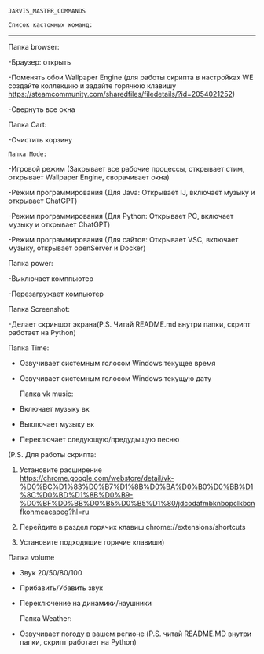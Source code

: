                                                                      JARVIS_MASTER_COMMANDS  
                                                                     Список кастомных команд:
-----------------------------------------------------------------------------------------------------------------------------------------------------------------------
        
        
  Папка browser:
   
-Браузер: открыть

-Поменять обои Wallpaper Engine (для работы скрипта в настройках WE создайте коллекцию и задайте горячюю клавишу https://steamcommunity.com/sharedfiles/filedetails/?id=2054021252)

-Свернуть все окна


  Папка Cart:
    
-Очистить корзину


    Папка Mode:
    
-Игровой режим (Закрывает все рабочие процессы, открывает стим, открывает Wallpaper Engine, сворачивает окна)

-Режим программирования (Для Java: Открывает IJ, включает музыку и открывает ChatGPT)

-Режим программирования (Для Python: Открывает PC, включает музыку и открывает ChatGPT)

-Режим программирования (Для сайтов: Открывает VSC, включает музыку, открывает openServer и Docker)


  Папка power:
    
-Выключает комппьютер

-Перезагружает компьютер


  Папка Screenshot:
    
-Делает скриншот экрана(P.S. Читай README.md внутри папки, скрипт работает на Python)


  Папка Time:
    
- Озвучивает системным голосом Windows текущее время

- Озвучивает системным голосом Windows текущую дату


  Папка vk music: 
    
- Включает музыку вк

- Выключает музыку вк

- Переключает следующую/предудыщую песню

(P.S. Для работы скрипта:

1. Установите расширение https://chrome.google.com/webstore/detail/vk-%D0%BC%D1%83%D0%B7%D1%8B%D0%BA%D0%B0%D0%BB%D1%8C%D0%BD%D1%8B%D0%B9-%D0%BF%D0%BB%D0%B5%D0%B5%D1%80/jdcodafmbknbopclkbcnfkohmeaeapeg?hl=ru 

2. Перейдите в раздел горячих клавиш chrome://extensions/shortcuts

3. Установите подходящие горячие клавиши)


  Папка volume
    
- Звук 20/50/80/100

- Прибавить/Убавить звук

- Переключение на динамики/наушники


  Папка Weather:
    
- Озвучивает погоду в вашем регионе (P.S. читай README.MD внутри папки, скрипт работает на Python)
